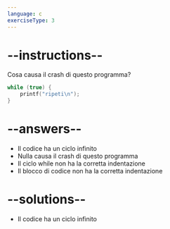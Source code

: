 ```yaml
---
language: c
exerciseType: 3
---
```


# --instructions--

Cosa causa il crash di questo programma?
```c
while (true) {
    printf("ripeti\n");
}
```

# --answers--

- Il codice ha un ciclo infinito
- Nulla causa il crash di questo programma
- Il ciclo while non ha la corretta indentazione
- Il blocco di codice non ha la corretta indentazione

# --solutions--

- Il codice ha un ciclo infinito
